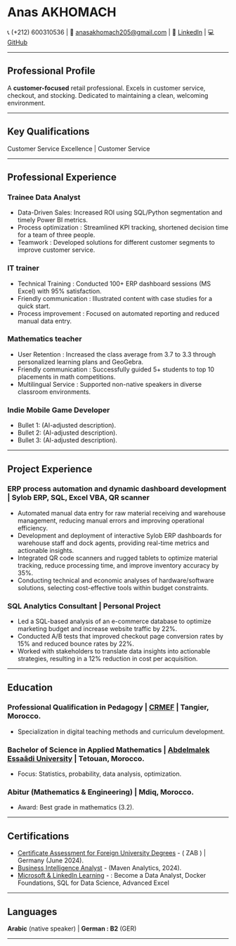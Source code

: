 # Anas AKHOMACH

📞 (+212) 600310536 | 📧 anasakhomach205@gmail.com | 🔗 [LinkedIn](https://www.linkedin.com/in/anas-akhomach/) | 💻 [GitHub](https://github.com/AnasAkhomach)

---

## Professional Profile

A **customer-focused** retail professional. Excels in customer service, checkout, and stocking. Dedicated to maintaining a clean, welcoming environment.

---

## Key Qualifications

Customer Service Excellence | Customer Service

---

## Professional Experience

### Trainee Data Analyst

* Data-Driven Sales: Increased ROI using SQL/Python segmentation and timely Power BI metrics.
* Process optimization : Streamlined KPI tracking, shortened decision time for a team of three people.
* Teamwork : Developed solutions for different customer segments to improve customer service.

### IT trainer

* Technical Training : Conducted 100+ ERP dashboard sessions (MS Excel) with 95% satisfaction.
* Friendly communication : Illustrated content with case studies for a quick start.
* Process improvement : Focused on automated reporting and reduced manual data entry.

### Mathematics teacher

* User Retention : Increased the class average from 3.7 to 3.3 through personalized learning plans and GeoGebra.
* Friendly communication : Successfully guided 5+ students to top 10 placements in math competitions.
* Multilingual Service : Supported non-native speakers in diverse classroom environments.

### Indie Mobile Game Developer

* Bullet 1: (AI-adjusted description).
* Bullet 2: (AI-adjusted description).
* Bullet 3: (AI-adjusted description).

---

## Project Experience

### ERP process automation and dynamic dashboard development | Sylob ERP, SQL, Excel VBA, QR scanner

* Automated manual data entry for raw material receiving and warehouse management, reducing manual errors and improving operational efficiency.
* Development and deployment of interactive Sylob ERP dashboards for warehouse staff and dock agents, providing real-time metrics and actionable insights.
* Integrated QR code scanners and rugged tablets to optimize material tracking, reduce processing time, and improve inventory accuracy by 35%.
* Conducting technical and economic analyses of hardware/software solutions, selecting cost-effective tools within budget constraints.

### SQL Analytics Consultant | Personal Project

* Led a SQL-based analysis of an e-commerce database to optimize marketing budget and increase website traffic by 22%.
* Conducted A/B tests that improved checkout page conversion rates by 15% and reduced bounce rates by 22%.
* Worked with stakeholders to translate data insights into actionable strategies, resulting in a 12% reduction in cost per acquisition.

---

## Education

### Professional Qualification in Pedagogy | [CRMEF](https://crmeftth.ma/) | Tangier, Morocco.

* Specialization in digital teaching methods and curriculum development.

### Bachelor of Science in Applied Mathematics | [Abdelmalek Essaâdi University](https://www.uae.ac.ma/) | Tetouan, Morocco.

* Focus: Statistics, probability, data analysis, optimization.

### Abitur (Mathematics & Engineering) | Mdiq, Morocco.

* Award: Best grade in mathematics (3.2).

---

## Certifications

* [Certificate Assessment for Foreign University Degrees](https://drive.google.com/file/d/1IAqe9mDrTQEqXh-SZxq0KXVCE-oQDfuA/view?usp=sharing) - ( ZAB ) | Germany (June 2024).
* [Business Intelligence Analyst](https://certificates.mavenanalytics.io/12a3154f-87eb-44a9-8410-fdecffa8975f) - (Maven Analytics, 2024).
* [Microsoft & LinkedIn Learning](https://www.linkedin.com/in/anas-akhomach/details/certifications/) - : Become a Data Analyst, Docker Foundations, SQL for Data Science, Advanced Excel

---

## Languages

**Arabic** (native speaker) | **German : B2** (GER)

---

